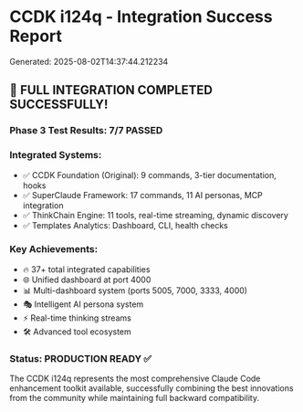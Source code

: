 # CCDK i124q - Integration Success Report
Generated: 2025-08-02T14:37:44.212234

## 🎉 FULL INTEGRATION COMPLETED SUCCESSFULLY!

### Phase 3 Test Results: 7/7 PASSED

### Integrated Systems:
- ✅ CCDK Foundation (Original): 9 commands, 3-tier documentation, hooks
- ✅ SuperClaude Framework: 17 commands, 11 AI personas, MCP integration
- ✅ ThinkChain Engine: 11 tools, real-time streaming, dynamic discovery
- ✅ Templates Analytics: Dashboard, CLI, health checks

### Key Achievements:
- 🔥 37+ total integrated capabilities
- 🌐 Unified dashboard at port 4000
- 📊 Multi-dashboard system (ports 5005, 7000, 3333, 4000)
- 🎭 Intelligent AI persona system
- ⚡ Real-time thinking streams
- 🛠️ Advanced tool ecosystem

### Status: PRODUCTION READY ✅

The CCDK i124q represents the most comprehensive Claude Code enhancement 
toolkit available, successfully combining the best innovations from the 
community while maintaining full backward compatibility.
